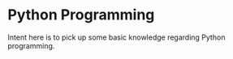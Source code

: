 # Python Programming 
Intent here is to pick up some basic knowledge regarding Python programming. 

